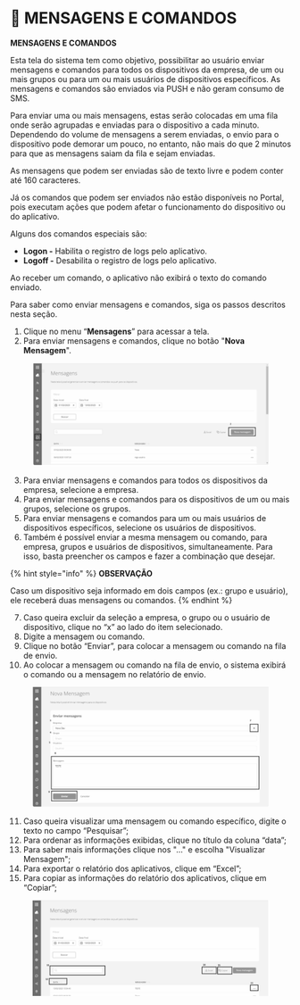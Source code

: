 # 💬 MENSAGENS E COMANDOS

**MENSAGENS E COMANDOS**

Esta tela do sistema tem como objetivo, possibilitar ao usuário enviar mensagens e comandos para todos os dispositivos da empresa, de um ou mais grupos ou para um ou mais usuários de dispositivos específicos. As mensagens e comandos são enviados via PUSH e não geram consumo de SMS.

Para enviar uma ou mais mensagens, estas serão colocadas em uma fila onde serão agrupadas e enviadas para o dispositivo a cada minuto. Dependendo do volume de mensagens a serem enviadas, o envio para o dispositivo pode demorar um pouco, no entanto, não mais do que 2 minutos para que as mensagens saiam da fila e sejam enviadas.

As mensagens que podem ser enviadas são de texto livre e podem conter até 160 caracteres.

Já os comandos que podem ser enviados não estão disponíveis no Portal, pois executam ações que podem afetar o funcionamento do dispositivo ou do aplicativo.

Alguns dos comandos especiais são:

* **Logon -** Habilita o registro de logs pelo aplicativo.
* **Logoff -** Desabilita o registro de logs pelo aplicativo.

Ao receber um comando, o aplicativo não exibirá o texto do comando enviado.

Para saber como enviar mensagens e comandos, siga os passos descritos nesta seção.

1. Clique no menu “**Mensagens**” para acessar a tela.
2. Para enviar mensagens e comandos, clique no botão "**Nova Mensagem**".

<figure><img src="../.gitbook/assets/image (14).png" alt=""><figcaption></figcaption></figure>

3. Para enviar mensagens e comandos para todos os dispositivos da empresa, selecione a empresa.
4. Para enviar mensagens e comandos para os dispositivos de um ou mais grupos, selecione os grupos.
5. Para enviar mensagens e comandos para um ou mais usuários de dispositivos específicos, selecione os usuários de dispositivos.
6. Também é possível enviar a mesma mensagem ou comando, para empresa, grupos e usuários de dispositivos, simultaneamente. Para isso, basta preencher os campos e fazer a combinação que desejar.

{% hint style="info" %}
**OBSERVAÇÃO**

Caso um dispositivo seja informado em dois campos (ex.: grupo e usuário), ele receberá duas mensagens ou comandos.
{% endhint %}

7. Caso queira excluir da seleção a empresa, o grupo ou o usuário de dispositivo, clique no “x” ao lado do item selecionado.
8. Digite a mensagem ou comando.
9. Clique no botão “Enviar”, para colocar a mensagem ou comando na fila de envio.
10. Ao colocar a mensagem ou comando na fila de envio, o sistema exibirá o comando ou a mensagem no relatório de envio.

<figure><img src="../.gitbook/assets/image (15).png" alt=""><figcaption></figcaption></figure>

11. Caso queira visualizar uma mensagem ou comando específico, digite o texto no campo “Pesquisar”;
12. Para ordenar as informações exibidas, clique no título da coluna “data”;
13. Para saber mais informações clique nos "..." e escolha "Visualizar Mensagem";
14. Para exportar o relatório dos aplicativos, clique em “Excel”;
15. Para copiar as informações do relatório dos aplicativos, clique em “Copiar”;

<figure><img src="../.gitbook/assets/image (16).png" alt=""><figcaption></figcaption></figure>
